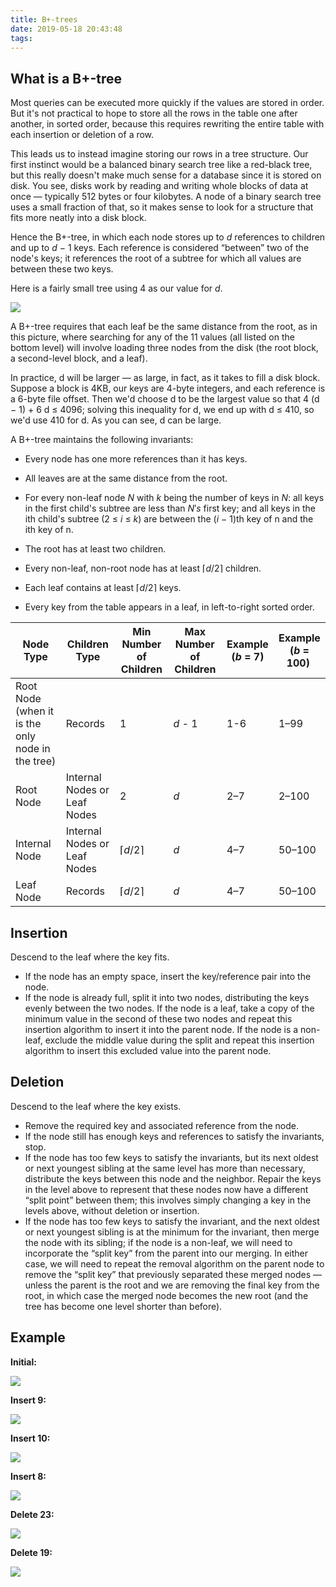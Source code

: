 ```yaml
---
title: B+-trees
date: 2019-05-18 20:43:48
tags:
---
```

## What is a **B+**-tree

Most queries can be executed more quickly if the values are stored in order. But it's not practical to hope to store all the rows in the table one after another, in sorted order, because this requires rewriting the entire table with each insertion or deletion of a row.

This leads us to instead imagine storing our rows in a tree structure. Our first instinct would be a balanced binary search tree like a red-black tree, but this really doesn't make much sense for a database since it is stored on disk. You see, disks work by reading and writing whole blocks of data at once — typically 512 bytes or four kilobytes. A node of a binary search tree uses a small fraction of that, so it makes sense to look for a structure that fits more neatly into a disk block.

Hence the B+-tree, in which each node stores up to $d$ references to children and up to $d$ − 1 keys. Each reference is considered “between” two of the node's keys; it references the root of a subtree for which all values are between these two keys.

Here is a fairly small tree using 4 as our value for $d$.

![](bplustree-0.png)

A B+-tree requires that each leaf be the same distance from the root, as in this picture, where searching for any of the 11 values (all listed on the bottom level) will involve loading three nodes from the disk (the root block, a second-level block, and a leaf).

In practice, d will be larger — as large, in fact, as it takes to fill a disk block. Suppose a block is 4KB, our keys are 4-byte integers, and each reference is a 6-byte file offset. Then we'd choose d to be the largest value so that 4 (d − 1) + 6 d ≤ 4096; solving this inequality for d, we end up with d ≤ 410, so we'd use 410 for d. As you can see, d can be large.

A B+-tree maintains the following invariants:

- Every node has one more references than it has keys.

- All leaves are at the same distance from the root.

- For every non-leaf node $N$ with $k$ being the number of keys in $N$: all keys in the first child's subtree are less than $N's$ first key; and all keys in the ith child's subtree (2 ≤ $i$ ≤ $k$) are between the ($i$ − 1)th key of n and the ith key of n.

- The root has at least two children.

- Every non-leaf, non-root node has at least $\lceil d / 2 \rceil$ children.

- Each leaf contains at least $\lceil d / 2 \rceil$ keys.

- Every key from the table appears in a leaf, in left-to-right sorted order.

| Node Type | Children Type | Min Number of Children | Max Number of Children | Example<br>($b$ = 7) | Example<br>($b$ = 100) |
| - |  - | - | - | - |  - |
| Root Node (when it is the only node in the tree) | Records | 1 | $d$ - 1  | 1-6 | 1–99 |
| Root Node	| Internal Nodes or Leaf Nodes | 2 | $d$ | 2–7 | 2–100 |
| Internal Node | Internal Nodes or Leaf Nodes | $\lceil d / 2 \rceil$ | $d$ | 4–7 | 50–100 |
| Leaf Node | Records | $\lceil d / 2 \rceil$ | $d$ | 4–7 | 50–100 |

## Insertion

Descend to the leaf where the key fits.

-  If the node has an empty space, insert the key/reference pair into the node.
-  If the node is already full, split it into two nodes, distributing the keys evenly between the two nodes. If the node is a leaf, take a copy of the minimum value in the second of these two nodes and repeat this insertion algorithm to insert it into the parent node. If the node is a non-leaf, exclude the middle value during the split and repeat this insertion algorithm to insert this excluded value into the parent node.

## Deletion

Descend to the leaf where the key exists.

-  Remove the required key and associated reference from the node.
-  If the node still has enough keys and references to satisfy the invariants, stop.
-  If the node has too few keys to satisfy the invariants, but its next oldest or next youngest sibling at the same level has more than necessary, distribute the keys between this node and the neighbor. Repair the keys in the level above to represent that these nodes now have a different “split point” between them; this involves simply changing a key in the levels above, without deletion or insertion.
-  If the node has too few keys to satisfy the invariant, and the next oldest or next youngest sibling is at the minimum for the invariant, then merge the node with its sibling; if the node is a non-leaf, we will need to incorporate the “split key” from the parent into our merging. In either case, we will need to repeat the removal algorithm on the parent node to remove the “split key” that previously separated these merged nodes — unless the parent is the root and we are removing the final key from the root, in which case the merged node becomes the new root (and the tree has become one level shorter than before).

## Example

**Initial:**

![](bplustree.png)

**Insert 9:**

![](insert9.png)

**Insert 10:**

![](insert10.png)

**Insert 8:**

![](insert8.png)

**Delete 23:**

![](delete23.png)

**Delete 19:**

![](delete19.png)